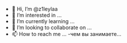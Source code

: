 - 👋 Hi, I’m @z1leylaa
- 👀 I’m interested in ...
- 🌱 I’m currently learning ...
- 💞️ I’m looking to collaborate on ...
- 📫 How to reach me ...
-чем вы занимаете...
<!---
z1leylaa/z1leylaa is a ✨ special ✨ repository because its `README.md` (this file) appears on your GitHub profile.
You can click the Preview link to take a look at your changes.
--->
